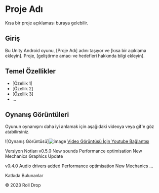 # Proje Adı

Kısa bir proje açıklaması buraya gelebilir.

## Giriş

Bu Unity Android oyunu, [Proje Adı] adını taşıyor ve [kısa bir açıklama ekleyin]. Proje, [geliştirme amacı ve hedefleri hakkında bilgi ekleyin].

## Temel Özellikler

- [Özellik 1]
- [Özellik 2]
- [Özellik 3]
- ...

## Oynanış Görüntüleri

Oyunun oynanışını daha iyi anlamak için aşağıdaki videoya veya gif'e göz atabilirsiniz.

![Oynanış Görüntüsü]![image](https://github.com/3DKit/RollDrop/assets/101405775/c1c220c2-c557-499d-83b1-262c951b9537)
[Video Görüntüsü İçin Youtube Bağlantısı](https://youtu.be/1YDDjY2rAMI)

Versiyon Notları
v0.5.0
New sounds
Performance optimisation
New Mechanics
Graphics Update

v0.4.0
Audio drivers added
Performance optimisation
New Mechanics
...

Katkıda Bulunanlar

© 2023 Roll Drop
